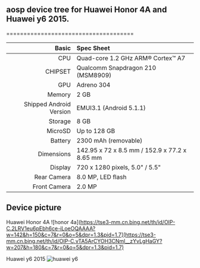 ## aosp device tree for Huawei Honor 4A and Huawei y6 2015.
=====================================

Basic   | Spec Sheet
-------:|:-------------------------
CPU     | Quad-core 1.2 GHz ARM® Cortex™ A7
CHIPSET | Qualcomm Snapdragon 210 (MSM8909)
GPU     | Adreno 304
Memory  | 2 GB
Shipped Android Version | EMUI3.1 (Android 5.1.1)
Storage | 8 GB
MicroSD | Up to 128 GB
Battery | 2300 mAh (removable)
Dimensions | 142.95 x 72 x 8.5 mm / 152.9 x 77.2 x 8.65 mm
Display | 720 x 1280 pixels, 5.0" / 5.5"
Rear Camera  | 8.0 MP, LED flash
Front Camera | 2.0 MP

## Device picture
Huawei Honor 4A
![honor 4a](https://tse3-mm.cn.bing.net/th/id/OIP-C.2LRV1eu6pEbh6ce-iLoeOQAAAA?w=142&h=150&c=7&r=0&o=5&dpr=1.3&pid=1.7](https://tse3-mm.cn.bing.net/th/id/OIP-C.vTA5ArCYOH3CNml__zYvLgHaGY?w=207&h=180&c=7&r=0&o=5&dpr=1.3&pid=1.7)

Huawei y6 2015
![huawei y6](https://tse2-mm.cn.bing.net/th/id/OIP-C.YcFNRKdnX8YChuxB85P2-QHaHa?w=166&h=180&c=7&r=0&o=5&dpr=1.3&pid=1.7)
